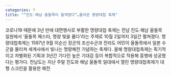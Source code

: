 ```yaml
---
categories: f
title: "“진도·해남 울돌목이 들썩였다”…돌아온 명량대첩 축제"
---
```

코로나19 때문에 3년 만에 대면행사로 부활한 명량대첩 축제는 전남 진도‧해남 울돌목 일원에서 ‘울돌목 페스타, 명량 빛을 품다’라는 주제로 10월 2일까지 3일간 펼쳐졌다. 명량대첩축제는 1597년 9월 이순신 장군의 조선수군과 전라도 어민이 울돌목에서 일본 수군을 물리쳐 세계사에서 빛나는 명량해전 기념하는 축제다. 올해 명량대첩축제는 획기적이고 차별화된 기획과 3년간 기다린 높은 기대감 등이 복합적으로 작용해 흥행에 성공했다는 평가다. 전남도는 지난 주말 진도와 해남 울돌목 일대에서 열린 명량대첩축제가 대형 스크린을 활용한 해전
